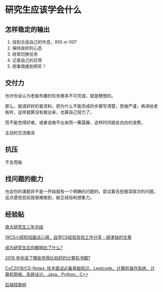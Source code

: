 # 研究生应该学会什么

## 怎样稳定的输出

1. 找到合适自己的作息，955 or 007
2. 保持良好的心态
3. 经常切换任务
4. 记录自己的日常
5. 把事情推到明天？



## 交付力

也许你会认为老板布置的任务根本不可完成，就是瞎想的。

那么，就请好好的查资料，把为什么不能完成的步骤写清楚，思维严谨，再讲给老板听，这样就算没有做出来，也算自己努力了。

而不能觉得好难，或者说做不出来而一筹莫展，这样时间就会白白的浪费。

主动的交流推进

## 抗压

不言而喻



## 找问题的能力

也会你的课题并不是一开始就有一个明确的问题的，尝试着去挖掘深层次的问题。这点感觉目前我很难做到，缺乏经验和想象力。



## 经验贴

[南大研究生三年总结](https://zhuanlan.zhihu.com/p/38151816)

[19CS小硕校招面试心得、自学CS经验及找工作分享 - 胡津铭的文章](https://zhuanlan.zhihu.com/p/108911948)

[成为研究生后你都明白了什么?](https://www.zhihu.com/question/312709782/answer/1120663562)

[2019 年你读了哪些觉得比较好的计算机书籍?](https://www.zhihu.com/question/361165485/answer/960129388)

[CyC2018/CS-Notes: 技术面试必备基础知识、Leetcode、计算机操作系统、计算机网络、系统设计、Java、Python、C++](https://github.com/CyC2018/CS-Notes)

[后端技能树](<https://github.com/xingshaocheng/architect-awesome>)